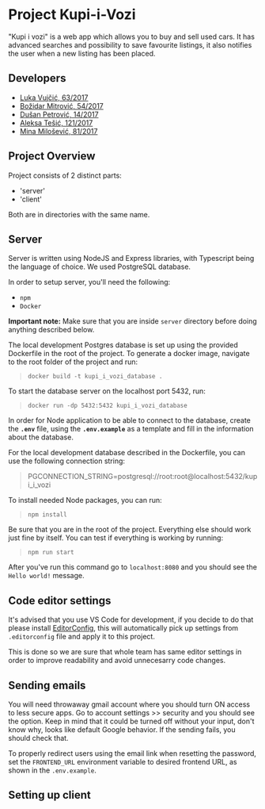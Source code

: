 # Project Kupi-i-Vozi

"Kupi i vozi" is a web app which allows you to buy and sell used cars. It has advanced searches and possibility to save favourite listings, it also notifies the user when a new listing has been placed.

## Developers

- [Luka Vujčić, 63/2017](https://gitlab.com/LukaVujcic)
- [Božidar Mitrović, 54/2017](https://gitlab.com/wade_wilson)
- [Dušan Petrović, 14/2017](https://gitlab.com/dpns98)
- [Aleksa Tešić, 121/2017](https://gitlab.com/Imafikus)
- [Mina Milošević, 81/2017](https://gitlab.com/mina.milosevic)

## Project Overview

Project consists of 2 distinct parts:

- 'server'
- 'client'

Both are in directories with the same name.

## Server

Server is written using NodeJS and Express libraries, with Typescript being the language of choice. We used PostgreSQL database.

In order to setup server, you'll need the following:

- `npm`
- `Docker`

**Important note:** Make sure that you are inside `server` directory before doing anything described below.

The local development Postgres database is set up using the provided Dockerfile in the root of the project. To generate a docker image, navigate to the root folder of the project and run:

> `docker build -t kupi_i_vozi_database .`

To start the database server on the localhost port 5432, run:

> `docker run -dp 5432:5432 kupi_i_vozi_database`

In order for Node application to be able to connect to the database, create the **`.env`** file, using the **`.env.example`** as a template and fill in the information about the database.

For the local development database described in the Dockerfile, you can use the following connection string:

> PGCONNECTION_STRING=postgresql://root:root@localhost:5432/kupi_i_vozi

To install needed Node packages, you can run:

> `npm install`  

Be sure that you are in the root of the project. Everything else should work just fine by itself.
You can test if everything is working by running:

> `npm run start`

After you've run this command go to `localhost:8080` and you should see the `Hello world!` message.

## Code editor settings

It's advised that you use VS Code for development, if you decide to do that please install
[EditorConfig](https://marketplace.visualstudio.com/items?itemName=EditorConfig.EditorConfig), this will automatically pick up settings from `.editorconfig` file and apply it to this project.

This is done so we are sure that whole team has same editor settings in order to improve readability and avoid unnecesarry code changes.

## Sending emails

You will need throwaway gmail account where you should turn ON access to less secure apps. Go to account settings >> security and you should see the option. Keep in mind that it could be turned off without your input, don't know why, looks like default Google behavior. If the sending fails, you should check that.

To properly redirect users using the email link when resetting the password, set the `FRONTEND_URL` environment variable to desired frontend URL, as shown in the `.env.example`.

## Setting up client
